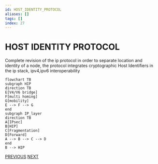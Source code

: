 ```yaml
---
id: HOST_IDENTITY_PROTOCOL
aliases: []
tags: []
index: 27
---
```


# HOST IDENTITY PROTOCOL

Complete revision of the ip protocol in order to separate location and identity of a node, the protocol integrates cryptographic Host Identifiers in the ip stack, ipv4,ipv6 interoperability

```mermaid
flowchart TB
subgraph HIP
direction TB
E[V4/V6 bridge]
F[multi homing]
G[mobility]
E --> F --> G
end
subgraph IP_layer
direction TB
A[IPsec]
B[HIP]
C[Fragmentation]
D[Forward]
A --> B --> C --> D
end
B --> HIP
```

[PREVIOUS](pages/mobility/MOBILITY_IP_NETWORKS.md) [NEXT](mobile_systems/mobility/MOBILE_IP.md)
